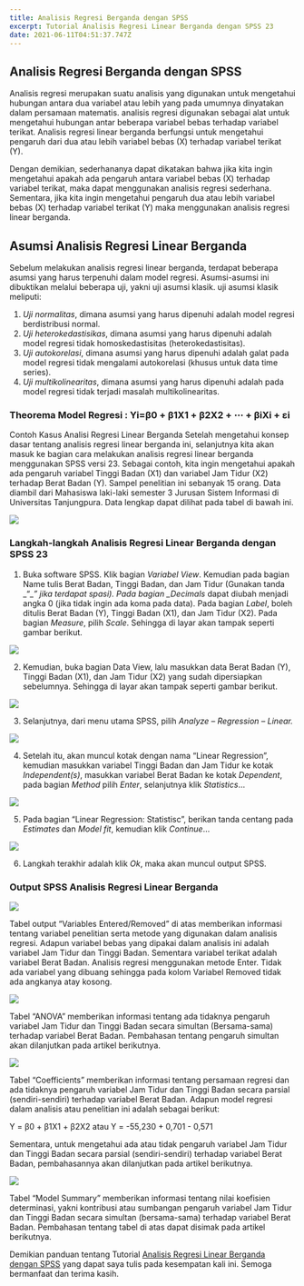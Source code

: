 ```yaml
---
title: Analisis Regresi Berganda dengan SPSS
excerpt: Tutorial Analisis Regresi Linear Berganda dengan SPSS 23
date: 2021-06-11T04:51:37.747Z
---
```

## Analisis Regresi Berganda dengan SPSS

Analisis regresi merupakan suatu analisis yang digunakan untuk mengetahui hubungan antara dua variabel atau lebih yang pada umumnya dinyatakan dalam persamaan matematis. analisis regresi digunakan sebagai alat untuk mengetahui hubungan antar beberapa variabel bebas terhadap variabel terikat. Analisis regresi linear berganda berfungsi untuk mengetahui pengaruh dari dua atau lebih variabel bebas (X) terhadap variabel terikat (Y).

Dengan demikian, sederhananya dapat dikatakan bahwa jika kita ingin mengetahui apakah ada pengaruh antara variabel bebas (X) terhadap variabel terikat, maka dapat menggunakan analisis regresi sederhana. Sementara, jika kita ingin mengetahui pengaruh dua atau lebih variabel bebas (X) terhadap variabel terikat (Y) maka menggunakan analisis regresi linear berganda.

## **Asumsi Analisis Regresi Linear Berganda**

Sebelum melakukan analisis regresi linear berganda, terdapat beberapa asumsi yang harus terpenuhi dalam model regresi. Asumsi-asumsi ini dibuktikan melalui beberapa uji, yakni uji asumsi klasik. uji asumsi klasik meliputi:

1. *Uji normalitas*, dimana asumsi yang harus dipenuhi adalah model regresi berdistribusi normal.
2. *Uji heterokedastisikas*, dimana asumsi yang harus dipenuhi adalah model regresi tidak homoskedastisitas (heterokedastisitas).
3. *Uji autokorelasi*, dimana asumsi yang harus dipenuhi adalah galat pada model regresi tidak mengalami autokorelasi (khusus untuk data time series).
4. *Uji multikolinearitas*, dimana asumsi yang harus dipenuhi adalah pada model regresi tidak terjadi masalah multikolinearitas.

### **Theorema Model Regresi : Yi=β0 + β1X1 + β2X2 + ⋯ + βiXi + εi**

Contoh Kasus Analisi Regresi Linear Berganda
Setelah mengetahui konsep dasar tentang analisis regresi linear berganda ini, selanjutnya kita akan masuk ke bagian cara melakukan analisis regresi linear berganda menggunakan SPSS versi 23. Sebagai contoh, kita ingin mengetahui apakah ada pengaruh variabel Tinggi Badan (X1) dan variabel Jam Tidur (X2) terhadap Berat Badan (Y). Sampel penelitian ini sebanyak 15 orang. Data diambil dari Mahasiswa laki-laki semester 3 Jurusan Sistem Informasi di Universitas Tanjungpura. Data lengkap dapat dilihat pada tabel di bawah ini.

![](/assets/images/uploads/ss-8-.png)

### **Langkah-langkah Analisis Regresi Linear Berganda dengan SPSS 23**

1. Buka software SPSS. Klik bagian *Variabel View*. Kemudian pada bagian Name tulis Berat Badan, Tinggi Badan, dan Jam Tidur (Gunakan tanda \_“\_*” jika terdapat spasi). Pada bagian _Decimals* dapat diubah menjadi angka 0 (jika tidak ingin ada koma pada data). Pada bagian *Label*, boleh ditulis Berat Badan (Y), Tinggi Badan (X1), dan Jam Tidur (X2). Pada bagian *Measure*, pilih *Scale*. Sehingga di layar akan tampak seperti gambar berikut.

![](/assets/images/uploads/ss-1-.png)

2. Kemudian, buka bagian Data View, lalu masukkan data Berat Badan (Y), Tinggi Badan (X1), dan Jam Tidur (X2) yang sudah dipersiapkan sebelumnya. Sehingga di layar akan tampak seperti gambar berikut.

![](/assets/images/uploads/ss-2-.png)

3. Selanjutnya, dari menu utama SPSS, pilih *Analyze – Regression – Linear.*

![](/assets/images/uploads/ss-3-.png)

4. Setelah itu, akan muncul kotak dengan nama “Linear Regression”, kemudian masukkan variabel Tinggi Badan dan Jam Tidur ke kotak *Independent(s)*, masukkan variabel Berat Badan ke kotak *Dependent*, pada bagian *Method* pilih *Enter*, selanjutnya klik *Statistics*…

![](/assets/images/uploads/ss-4-.png)

5. Pada bagian “Linear Regression: Statistisc”, berikan tanda centang pada *Estimates* dan *Model fit*, kemudian klik *Continue*…

![](/assets/images/uploads/ss-5-.png)

6. Langkah terakhir adalah klik *Ok*, maka akan muncul output SPSS.

### **Output SPSS Analisis Regresi Linear Berganda**

![](/assets/images/uploads/ss-6-.png)

Tabel output “Variables Entered/Removed” di atas memberikan informasi tentang variabel penelitian serta metode yang digunakan dalam analisis regresi. Adapun variabel bebas yang dipakai dalam analisis ini adalah variabel Jam Tidur dan Tinggi Badan. Sementara variabel terikat adalah variabel Berat Badan. Analisis regresi menggunakan metode Enter. Tidak ada variabel yang dibuang sehingga pada kolom Variabel Removed tidak ada angkanya atay kosong.

![](/assets/images/uploads/ss-7-.jpg)

Tabel “ANOVA” memberikan informasi tentang ada tidaknya pengaruh variabel Jam Tidur dan Tinggi Badan secara simultan (Bersama-sama) terhadap variabel Berat Badan. Pembahasan tentang pengaruh simultan akan dilanjutkan pada artikel berikutnya.

![](/assets/images/uploads/ss-9-.png)

Tabel “Coefficients” memberikan informasi tentang persamaan regresi dan ada tidaknya pengaruh variabel Jam Tidur dan Tinggi Badan secara parsial (sendiri-sendiri) terhadap variabel Berat Badan. Adapun model regresi dalam analisis atau penelitian ini adalah sebagai berikut:

Y = β0 + β1X1 + β2X2 atau Y = -55,230 + 0,701 - 0,571

Sementara, untuk mengetahui ada atau tidak pengaruh variabel Jam Tidur dan Tinggi Badan secara parsial (sendiri-sendiri) terhadap variabel Berat Badan, pembahasannya akan dilanjutkan pada artikel berikutnya.

![](/assets/images/uploads/ss-10-.png)

Tabel “Model Summary” memberikan informasi tentang nilai koefisien determinasi, yakni kontribusi atau sumbangan pengaruh variabel Jam Tidur dan Tinggi Badan secara simultan (bersama-sama) terhadap variabel Berat Badan. Pembahasan tentang tabel di atas dapat disimak pada artikel berikutnya.

Demikian panduan tentang Tutorial [Analisis Regresi Linear Berganda dengan SPSS](https://wafiqnurhaliza.netlify.app/posts/2021-06-10-wafiq-nurhaliza/) yang dapat saya tulis pada kesempatan kali ini. Semoga bermanfaat dan terima kasih.